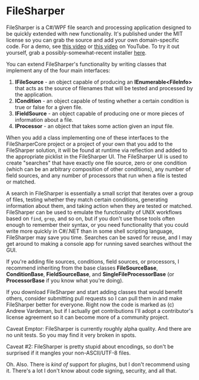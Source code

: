 # FileSharper

FileSharper is a C#/WPF file search and processing application designed to be quickly extended with new functionality.  It's published under the MIT license so you can grab the source and add your own domain-specific code.  For a demo, see [this video](https://youtu.be/fp4KZXTEaZE) or [this video](https://youtu.be/ACOryNATedE) on YouTube.  To try it out yourself, grab a possibly-somewhat-recent installer [here](http://www.flamingtortoise.com/FileSharper/).

You can extend FileSharper's functionality by writing classes that implement any of the four main interfaces:

1. **IFileSource** - an object capable of producing an **IEnumerable&lt;FileInfo&gt;** that acts as the source of filenames that will be tested and processed by the application.
2. **ICondition** - an object capable of testing whether a certain condition is true or false for a given file.
3. **IFieldSource** - an object capable of producing one or more pieces of information about a file.
4. **IProcessor** - an object that takes some action given an input file.

When you add a class implementing one of these interfaces to the FileSharperCore project or a project of your own that you add to the FileSharper solution, it will be found at runtime via reflection and added to the appropriate picklist in the FileSharper UI.  The FileSharper UI is used to create "searches" that have exactly one file source, zero or one condition (which can be an arbitrary composition of other conditions), any number of field sources, and any number of processors that run when a file is tested or matched.

A search in FileSharper is essentially a small script that iterates over a group of files, testing whether they match certain conditions, generating information about them, and taking action when they are tested or matched.  FileSharper can be used to emulate the functionality of UNIX workflows based on `find`, `grep`, and so on, but if you don't use those tools often enough to remember their syntax, or you need functionality that you could write more quickly in C#/.NET than in some shell scripting language, FileSharper may save you time.  Searches can be saved for reuse, and I may get around to making a console app for running saved searches without the GUI.

If you're adding file sources, conditions, field sources, or processors, I recommend inheriting from the base classes **FileSourceBase**, **ConditionBase**, **FieldSourceBase**, and **SingleFileProcessorBase** (or **ProcessorBase** if you know what you're doing).

If you download FileSharper and start adding classes that would benefit others, consider submitting pull requests so I can pull them in and make FileSharper better for everyone.  Right now the code is marked as (c) Andrew Vardeman, but if I actually get contributions I'll adopt a contributor's license agreement so it can become more of a community project.

Caveat Emptor: FileSharper is currently roughly alpha quality.  And there are no unit tests.  So you may find it very broken in spots.

Caveat #2: FileSharper is pretty stupid about encodings, so don't be surprised if it mangles your non-ASCII/UTF-8 files.

Oh.  Also.  There is *kind of* support for plugins, but I don't recommend using it.  There's a lot I don't know about code signing, security, and all that.